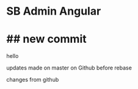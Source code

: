 # SB Admin Angular
# ## new commit

hello 
 
updates made on master on Github before rebase

changes from github
